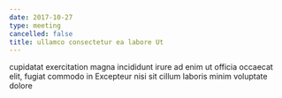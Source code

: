 ```yaml
---
date: 2017-10-27
type: meeting
cancelled: false
title: ullamco consectetur ea labore Ut
---
```

cupidatat exercitation magna incididunt irure ad enim ut officia occaecat elit, fugiat commodo in Excepteur nisi sit cillum laboris minim voluptate dolore